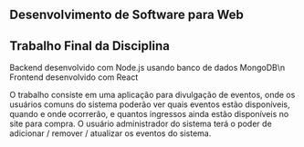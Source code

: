 ## Desenvolvimento de Software para Web
## Trabalho Final da Disciplina

Backend desenvolvido com Node.js usando banco de dados MongoDB\n
Frontend desenvolvido com React

O trabalho consiste em uma aplicação para divulgação de eventos, onde os usuários comuns do sistema poderão ver quais eventos
estão disponíveis, quando e onde ocorrerão, e quantos ingressos ainda estão disponíveis no site para compra. O usuário administrador
do sistema terá o poder de adicionar / remover / atualizar os eventos do sistema.

